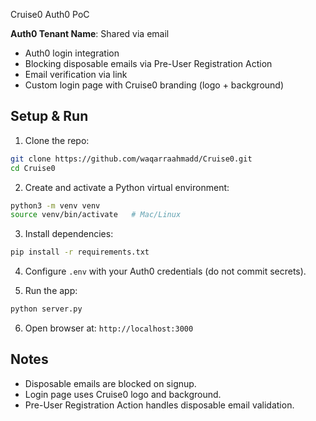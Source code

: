 Cruise0 Auth0 PoC

**Auth0 Tenant Name**: Shared via email


- Auth0 login integration
- Blocking disposable emails via Pre-User Registration Action
- Email verification via link
- Custom login page with Cruise0 branding (logo + background)

## Setup & Run
1. Clone the repo:
```bash
git clone https://github.com/waqarraahmadd/Cruise0.git
cd Cruise0
```

2. Create and activate a Python virtual environment:
```bash
python3 -m venv venv
source venv/bin/activate   # Mac/Linux
```

3. Install dependencies:
```bash
pip install -r requirements.txt
```

4. Configure `.env` with your Auth0 credentials (do not commit secrets).

5. Run the app:
```bash
python server.py
```

6. Open browser at: `http://localhost:3000`

## Notes
- Disposable emails are blocked on signup.  
- Login page uses Cruise0 logo and background.  
- Pre-User Registration Action handles disposable email validation.
